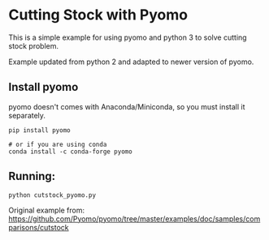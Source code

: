 # Cutting Stock with Pyomo

This is a simple example for using pyomo and python 3 to solve cutting stock problem.

Example updated from python 2 and adapted to newer version of pyomo.

## Install pyomo

pyomo doesn't comes with Anaconda/Miniconda, so you must install it separately.
```
pip install pyomo

# or if you are using conda
conda install -c conda-forge pyomo

```

## Running:
```
python cutstock_pyomo.py
```

Original example from: https://github.com/Pyomo/pyomo/tree/master/examples/doc/samples/comparisons/cutstock
